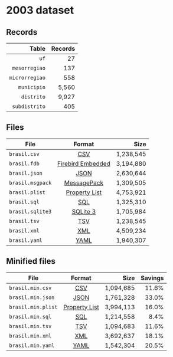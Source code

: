 # 2003 dataset

## Records

|          Table | Records |
| --------------:| -------:|
|           `uf` |      27 |
|  `mesorregiao` |     137 |
| `microrregiao` |     558 |
|    `municipio` |   5,560 |
|     `distrito` |   9,927 |
|  `subdistrito` |     405 |

## Files

| File             | Format                                                                                 |      Size |
| ---------------- |:--------------------------------------------------------------------------------------:| ---------:|
| `brasil.csv`     | [CSV](https://en.wikipedia.org/wiki/Comma-separated_values)                            | 1,238,545 |
| `brasil.fdb`     | [Firebird Embedded](https://en.wikipedia.org/wiki/Embedded_database#Firebird_Embedded) | 3,194,880 |
| `brasil.json`    | [JSON](https://en.wikipedia.org/wiki/JSON)                                             | 2,630,644 |
| `brasil.msgpack` | [MessagePack](https://en.wikipedia.org/wiki/MessagePack)                               | 1,309,505 |
| `brasil.plist`   | [Property List](https://en.wikipedia.org/wiki/Property_list)                           | 4,753,921 |
| `brasil.sql`     | [SQL](https://en.wikipedia.org/wiki/SQL)                                               | 1,325,310 |
| `brasil.sqlite3` | [SQLite 3](https://en.wikipedia.org/wiki/SQLite)                                       | 1,705,984 |
| `brasil.tsv`     | [TSV](https://en.wikipedia.org/wiki/Tab-separated_values)                              | 1,238,545 |
| `brasil.xml`     | [XML](https://en.wikipedia.org/wiki/XML)                                               | 4,509,234 |
| `brasil.yaml`    | [YAML](https://en.wikipedia.org/wiki/YAML)                                             | 1,940,307 |

## Minified files

| File               | Format                                                       |      Size | Savings |
| ------------------ |:------------------------------------------------------------:| ---------:| -------:|
| `brasil.min.csv`   | [CSV](https://en.wikipedia.org/wiki/Comma-separated_values)  | 1,094,685 |   11.6% |
| `brasil.min.json`  | [JSON](https://en.wikipedia.org/wiki/JSON)                   | 1,761,328 |   33.0% |
| `brasil.min.plist` | [Property List](https://en.wikipedia.org/wiki/Property_list) | 3,994,113 |   16.0% |
| `brasil.min.sql`   | [SQL](https://en.wikipedia.org/wiki/SQL)                     | 1,214,558 |    8.4% |
| `brasil.min.tsv`   | [TSV](https://en.wikipedia.org/wiki/Tab-separated_values)    | 1,094,683 |   11.6% |
| `brasil.min.xml`   | [XML](https://en.wikipedia.org/wiki/XML)                     | 3,692,637 |   18.1% |
| `brasil.min.yaml`  | [YAML](https://en.wikipedia.org/wiki/YAML)                   | 1,542,304 |   20.5% |